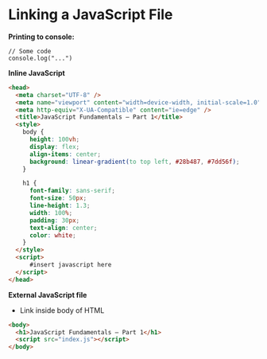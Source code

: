 # Linking a JavaScript File

**Printing to console:**

```
// Some code
console.log("...")
```



**Inline JavaScript**

```html
<head>
  <meta charset="UTF-8" />
  <meta name="viewport" content="width=device-width, initial-scale=1.0" />
  <meta http-equiv="X-UA-Compatible" content="ie=edge" />
  <title>JavaScript Fundamentals – Part 1</title>
  <style>
    body {
      height: 100vh;
      display: flex;
      align-items: center;
      background: linear-gradient(to top left, #28b487, #7dd56f);
    }

    h1 {
      font-family: sans-serif;
      font-size: 50px;
      line-height: 1.3;
      width: 100%;
      padding: 30px;
      text-align: center;
      color: white;
    }
  </style>
  <script>
      #insert javascript here
  </script>
</head>
```



**External JavaScript file**

* Link inside body of HTML

```html
<body>
  <h1>JavaScript Fundamentals – Part 1</h1>
  <script src="index.js"></script>
</body>
```
